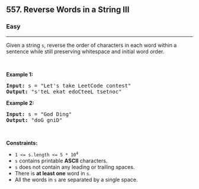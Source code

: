 <h2>557. Reverse Words in a String III</h2><h3>Easy</h3><hr><div><p>Given a string <code>s</code>, reverse the order of characters in each word within a sentence while still preserving whitespace and initial word order.</p>

<p>&nbsp;</p>
<p><strong>Example 1:</strong></p>
<pre><strong>Input:</strong> s = "Let's take LeetCode contest"
<strong>Output:</strong> "s'teL ekat edoCteeL tsetnoc"
</pre><p><strong>Example 2:</strong></p>
<pre><strong>Input:</strong> s = "God Ding"
<strong>Output:</strong> "doG gniD"
</pre>
<p>&nbsp;</p>
<p><strong>Constraints:</strong></p>

<ul>
	<li><code>1 &lt;= s.length &lt;= 5 * 10<sup style="">4</sup></code></li>
	<li><code>s</code> contains printable <strong>ASCII</strong> characters.</li>
	<li><code>s</code> does not contain any leading or trailing spaces.</li>
	<li>There is <strong>at least one</strong> word in <code>s</code>.</li>
	<li>All the words in <code>s</code> are separated by a single space.</li>
</ul>
</div>